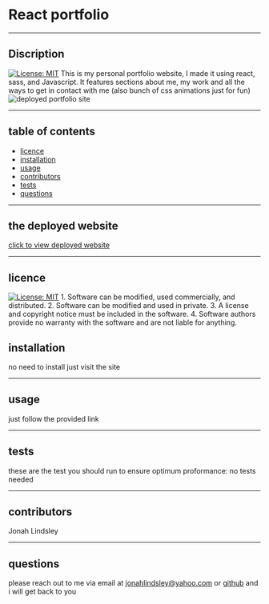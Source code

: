
  # React portfolio  
  ***
  ## Discription 
  [![License: MIT](https://img.shields.io/badge/License-MIT-yellow.svg)](https://opensource.org/licenses/MIT)
  This is my personal portfolio website, I made it using react, sass, and Javascript. It features sections about me, my work and all the ways to get in contact with me (also bunch of css animations just for fun)   
  ![deployed portfolio site](./react-portfolio/src/assets/images/deployed-portfolio.png)
  ***
  ## table of contents
  * [licence](#licence)
  * [installation](#installation)
  * [usage](#usage)
  * [contributors](#contributors)
  * [tests](#tests)
  * [questions](#questions)
  ***
  ## the deployed website  
  [click to view deployed website](https://jonahlindsley.github.io/react-portfolio)
  ***
  ## licence 
   [![License: MIT](https://img.shields.io/badge/License-MIT-yellow.svg)](https://opensource.org/licenses/MIT)
    1. Software can be modified, used commercially, and distributed.
    2. Software can be modified and used in private.
    3. A license and copyright notice must be included in the software.
    4. Software authors provide no warranty with the software and are not liable for anything.
  ## installation
  no need to install just visit the site  
  ***
  ## usage
  just follow the provided link  
  ***
  ## tests
  these are the test you should run to ensure optimum proformance: no tests needed  
  ***
  ## contributors 
  Jonah Lindsley  
  ***
  ## questions 
  please reach out to me via email at jonahlindsley@yahoo.com or [github](https://github.com/jonahlindsley) and i will get back to you 
